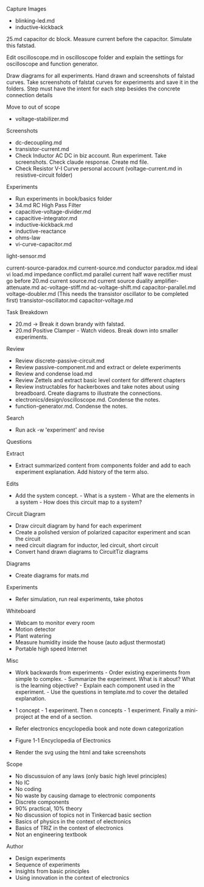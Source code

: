 Capture Images

- blinking-led.md
- inductive-kickback

25.md capacitor dc block. Measure current before the capacitor. Simulate this fatstad.

Edit oscilloscope.md in oscilloscope folder and explain the settings for oscilloscope and function generator.

Draw diagrams for all experiments. Hand drawn and screenshots of falstad curves.
Take screenshots of falstat curves for experiments and save it in the folders.
Step must have the intent for each step besides the concrete connection details

Move to out of scope

- voltage-stabilizer.md
 
Screenshots

- dc-decoupling.md
- transistor-current.md
- Check Inductor AC DC in biz account. Run experiment. Take screenshots. Check claude response. Create md file.
- Check Resistor V-I Curve personal account (voltage-current.md in resistive-circuit folder)

Experiments

- Run experiments in book/basics folder
- 34.md RC High Pass Filter
- capacitive-voltage-divider.md
- capacitive-integrator.md
- inductive-kickback.md
- inductive-reactance
- ohms-law
- vi-curve-capacitor.md

light-sensor.md

current-source-paradox.md
current-source.md
conductor paradox.md
ideal vi load.md
impedance conflict.md
parallel current
half wave rectifier must go before 20.md
current source.md
current source duality
amplifier-attenuate.md
ac-voltage-stiff.md
ac-voltage-shift.md
capacitor-parallel.md
voltage-doubler.md (This needs the transistor oscillator to be completed first)
transistor-oscillator.md
capacitor-voltage.md

Task Breakdown

- 20.md -> Break it down brandy with falstad.
- 20.md Positive Clamper - Watch videos. Break down into smaller experiments.

Review

- Review discrete-passive-circuit.md
- Review passive-component.md and extract or delete experiments
- Review and condense load.md
- Review Zettels and extract basic level content for different chapters
- Review instructables for hackerboxes and take notes about using breadboard. Create diagrams to illustrate the connections.
- electronics/design/oscilloscope.md. Condense the notes.
- function-generator.md. Condense the notes.

Search

- Run ack -w 'experiment' and revise

Questions

Extract

- Extract summarized content from components folder and add to each experiment explanation. Add history of the term also.

Edits

- Add the system concept.
		- What is a system
		- What are the elements in a system
		- How does this circuit map to a system?

Circuit Diagram

- Draw circuit diagram by hand for each experiment
- Create a polished version of polarized capacitor experiment and scan the circuit
- need circuit diagram for inductor, led circuit, short circuit
- Convert hand drawn diagrams to CircuitTiz diagrams

Diagrams

- Create diagrams for mats.md

Experiments

- Refer simulation, run real experiments, take photos

Whiteboard

- Webcam to monitor every room
- Motion detector
- Plant watering
- Measure humidity inside the house (auto adjust thermostat)
- Portable high speed Internet

Misc

- Work backwards from experiments
		- Order existing experiments from simple to complex.
		- Summarize the experiment. What is it about? What is the learning objective?
		- Explain each component used in the experiment.
		- Use the questions in template.md to cover the detailed explanation.
- 1 concept - 1 experiment. Then n concepts - 1 experiment. Finally a mini-project at the end of a section.

- Refer electronics encyclopedia book and note down categorization
- Figure 1-1 Encyclopedia of Electronics
- Render the svg using the html and take screenshots

Scope

- No discussuion of any laws (only basic high level principles)
- No IC
- No coding
- No waste by causing damage to electronic components
- Discrete components
- 90% practical, 10% theory
- No discussion of topics not in Tinkercad basic section
- Basics of physics in the context of electronics
- Basics of TRIZ in the context of electronics
- Not an engineering textbook

Author

- Design experiments
- Sequence of experiments
- Insights from basic principles
- Using innovation in the context of electronics

